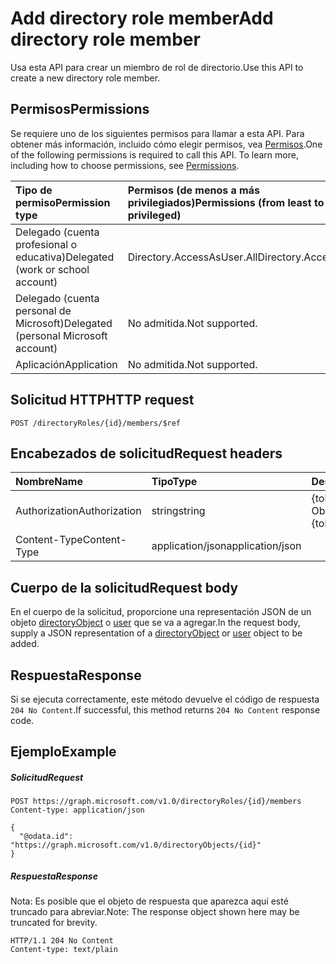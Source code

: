 # <a name="add-directory-role-member"></a><span data-ttu-id="7ec22-101">Add directory role member</span><span class="sxs-lookup"><span data-stu-id="7ec22-101">Add directory role member</span></span>

<span data-ttu-id="7ec22-102">Usa esta API para crear un miembro de rol de directorio.</span><span class="sxs-lookup"><span data-stu-id="7ec22-102">Use this API to create a new directory role member.</span></span>

## <a name="permissions"></a><span data-ttu-id="7ec22-103">Permisos</span><span class="sxs-lookup"><span data-stu-id="7ec22-103">Permissions</span></span>
<span data-ttu-id="7ec22-p101">Se requiere uno de los siguientes permisos para llamar a esta API. Para obtener más información, incluido cómo elegir permisos, vea [Permisos](../../../concepts/permissions_reference.md).</span><span class="sxs-lookup"><span data-stu-id="7ec22-p101">One of the following permissions is required to call this API. To learn more, including how to choose permissions, see [Permissions](../../../concepts/permissions_reference.md).</span></span>

|<span data-ttu-id="7ec22-106">Tipo de permiso</span><span class="sxs-lookup"><span data-stu-id="7ec22-106">Permission type</span></span>      | <span data-ttu-id="7ec22-107">Permisos (de menos a más privilegiados)</span><span class="sxs-lookup"><span data-stu-id="7ec22-107">Permissions (from least to most privileged)</span></span>              |
|:--------------------|:---------------------------------------------------------|
|<span data-ttu-id="7ec22-108">Delegado (cuenta profesional o educativa)</span><span class="sxs-lookup"><span data-stu-id="7ec22-108">Delegated (work or school account)</span></span> | <span data-ttu-id="7ec22-109">Directory.AccessAsUser.All</span><span class="sxs-lookup"><span data-stu-id="7ec22-109">Directory.AccessAsUser.All</span></span>    |
|<span data-ttu-id="7ec22-110">Delegado (cuenta personal de Microsoft)</span><span class="sxs-lookup"><span data-stu-id="7ec22-110">Delegated (personal Microsoft account)</span></span> | <span data-ttu-id="7ec22-111">No admitida.</span><span class="sxs-lookup"><span data-stu-id="7ec22-111">Not supported.</span></span>    |
|<span data-ttu-id="7ec22-112">Aplicación</span><span class="sxs-lookup"><span data-stu-id="7ec22-112">Application</span></span> | <span data-ttu-id="7ec22-113">No admitida.</span><span class="sxs-lookup"><span data-stu-id="7ec22-113">Not supported.</span></span> |

## <a name="http-request"></a><span data-ttu-id="7ec22-114">Solicitud HTTP</span><span class="sxs-lookup"><span data-stu-id="7ec22-114">HTTP request</span></span>
<!-- { "blockType": "ignored" } -->
```http
POST /directoryRoles/{id}/members/$ref

```
## <a name="request-headers"></a><span data-ttu-id="7ec22-115">Encabezados de solicitud</span><span class="sxs-lookup"><span data-stu-id="7ec22-115">Request headers</span></span>
| <span data-ttu-id="7ec22-116">Nombre</span><span class="sxs-lookup"><span data-stu-id="7ec22-116">Name</span></span>       | <span data-ttu-id="7ec22-117">Tipo</span><span class="sxs-lookup"><span data-stu-id="7ec22-117">Type</span></span> | <span data-ttu-id="7ec22-118">Descripción</span><span class="sxs-lookup"><span data-stu-id="7ec22-118">Description</span></span>|
|:---------------|:--------|:----------|
| <span data-ttu-id="7ec22-119">Authorization</span><span class="sxs-lookup"><span data-stu-id="7ec22-119">Authorization</span></span>  | <span data-ttu-id="7ec22-120">string</span><span class="sxs-lookup"><span data-stu-id="7ec22-120">string</span></span>  | <span data-ttu-id="7ec22-p102">{token} de portador. Obligatorio.</span><span class="sxs-lookup"><span data-stu-id="7ec22-p102">Bearer {token}. Required.</span></span> |
| <span data-ttu-id="7ec22-123">Content-Type</span><span class="sxs-lookup"><span data-stu-id="7ec22-123">Content-Type</span></span>  | <span data-ttu-id="7ec22-124">application/json</span><span class="sxs-lookup"><span data-stu-id="7ec22-124">application/json</span></span>  |

## <a name="request-body"></a><span data-ttu-id="7ec22-125">Cuerpo de la solicitud</span><span class="sxs-lookup"><span data-stu-id="7ec22-125">Request body</span></span>
<span data-ttu-id="7ec22-126">En el cuerpo de la solicitud, proporcione una representación JSON de un objeto [directoryObject](../resources/directoryobject.md) o [user](../resources/user.md) que se va a agregar.</span><span class="sxs-lookup"><span data-stu-id="7ec22-126">In the request body, supply a JSON representation of a [directoryObject](../resources/directoryobject.md) or [user](../resources/user.md) object to be added.</span></span>

## <a name="response"></a><span data-ttu-id="7ec22-127">Respuesta</span><span class="sxs-lookup"><span data-stu-id="7ec22-127">Response</span></span>

<span data-ttu-id="7ec22-128">Si se ejecuta correctamente, este método devuelve el código de respuesta `204 No Content`.</span><span class="sxs-lookup"><span data-stu-id="7ec22-128">If successful, this method returns `204 No Content` response code.</span></span>

## <a name="example"></a><span data-ttu-id="7ec22-129">Ejemplo</span><span class="sxs-lookup"><span data-stu-id="7ec22-129">Example</span></span>
##### <a name="request"></a><span data-ttu-id="7ec22-130">Solicitud</span><span class="sxs-lookup"><span data-stu-id="7ec22-130">Request</span></span>

<!-- {
  "blockType": "request",
  "name": "create_directoryobject_from_directoryrole"
}-->
```http
POST https://graph.microsoft.com/v1.0/directoryRoles/{id}/members
Content-type: application/json

{
  "@odata.id": "https://graph.microsoft.com/v1.0/directoryObjects/{id}"
}
```

##### <a name="response"></a><span data-ttu-id="7ec22-131">Respuesta</span><span class="sxs-lookup"><span data-stu-id="7ec22-131">Response</span></span>
<span data-ttu-id="7ec22-132">Nota: Es posible que el objeto de respuesta que aparezca aquí esté truncado para abreviar.</span><span class="sxs-lookup"><span data-stu-id="7ec22-132">Note: The response object shown here may be truncated for brevity.</span></span> 
<!-- {
  "blockType": "response",
  "truncated": true,
  "@odata.type": "microsoft.graph.directoryObject"
} -->
```http
HTTP/1.1 204 No Content
Content-type: text/plain

```

<!-- uuid: 8fcb5dbc-d5aa-4681-8e31-b001d5168d79
2015-10-25 14:57:30 UTC -->
<!-- {
  "type": "#page.annotation",
  "description": "Create member",
  "keywords": "",
  "section": "documentation",
  "tocPath": ""
}-->